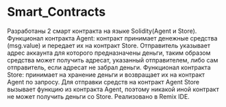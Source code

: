 # Smart_Contracts

Разработаны 2 смарт контракта на языке Solidity(Agent и Store).
Функционал контракта Agent: контракт принимает денежные средства (msg.value) и передает их на контракт Store.
Отправитель указывает адрес аккаунта для которого предназначены деньги, таким образом средства может получить адресат, указанный
отправителем, либо сам отправитель, если адресат не забрал деньги.
Функционал контракта Store: принимает на хранение деньги и возвращает их на контракт Agent по запросу. Для отправки средств на контракт Agent Store вызывает функцию из контракта Agent, поэтому никакой иной контракт не может получить деньги со Store.
Реализовано в Remix IDE.
